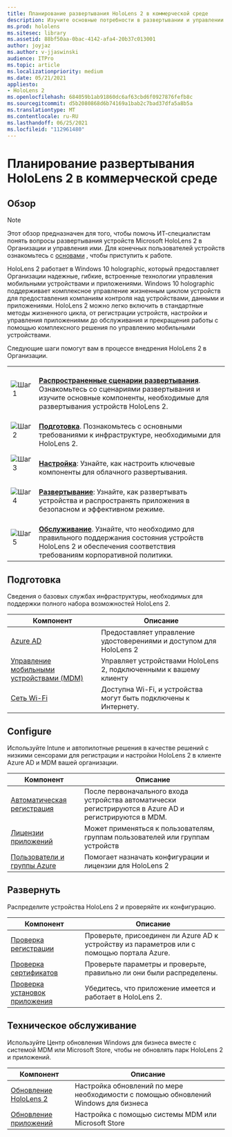 ```yaml
---
title: Планирование развертывания HoloLens 2 в коммерческой среде
description: Изучите основные потребности в развертывании и управлении HoloLens в корпоративных средах, включая инфраструктуру, Azure Active Directory и управление мобильными устройствами.
ms.prod: hololens
ms.sitesec: library
ms.assetid: 88bf50aa-0bac-4142-afa4-20b37c013001
author: joyjaz
ms.author: v-jjaswinski
audience: ITPro
ms.topic: article
ms.localizationpriority: medium
ms.date: 05/21/2021
appliesto:
- HoloLens 2
ms.openlocfilehash: 684059b1ab91860dc6af63cbd6f0927876fefb8c
ms.sourcegitcommit: d5b2080868d6b74169a1bab2c7bad37dfa5a8b5a
ms.translationtype: MT
ms.contentlocale: ru-RU
ms.lasthandoff: 06/25/2021
ms.locfileid: "112961480"
---
```

# <a name="planning-hololens-2-deployment-in-a-commercial-environment"></a>Планирование развертывания HoloLens 2 в коммерческой среде

## <a name="overview"></a>Обзор
> [!NOTE]
> Этот обзор предназначен для того, чтобы помочь ИТ-специалистам понять вопросы развертывания устройств Microsoft HoloLens 2 в Организации и управления ими. Для конечных пользователей устройств ознакомьтесь с [основами](hololens2-setup.md) , чтобы приступить к работе.

HoloLens 2 работает в Windows 10 holographic, который предоставляет Организации надежные, гибкие, встроенные технологии управления мобильными устройствами и приложениями. Windows 10 holographic поддерживает комплексное управление жизненным циклом устройств для предоставления компаниям контроля над устройствами, данными и приложениями. HoloLens 2 можно легко включить в стандартные методы жизненного цикла, от регистрации устройств, настройки и управления приложениями до обслуживания и прекращения работы с помощью комплексного решения по управлению мобильными устройствами.

Следующие шаги помогут вам в процессе внедрения HoloLens 2 в Организации.

| | |
|--|--|
| ![Шаг 1](images/1green.png)| <br/> **[Распространенные сценарии развертывания](hololens-requirements.md)**. Ознакомьтесь со сценариями развертывания и изучите основные компоненты, необходимые для развертывания устройств HoloLens 2. |
| ![Шаг 2](images/2green.png)| <br/> **[Подготовка](#prepare)**. Познакомьтесь с основными требованиями к инфраструктуре, необходимыми для HoloLens 2. |
| ![Шаг 3](images/3green.png) | <br/> **[Настройка](#configure)**: Узнайте, как настроить ключевые компоненты для облачного развертывания. |
| ![Шаг 4](images/4green.png) | <br/> **[Развертывание](#deploy)**: Узнайте, как развертывать устройства и распространять приложения в безопасном и эффективном режиме. |
| ![Шаг 5](images/5green.png) | <br/> **[Обслуживание](#maintain)**. Узнайте, что необходимо для правильного поддержания состояния устройств HoloLens 2 и обеспечения соответствия требованиям корпоративной политики. |

## <a name="prepare"></a>Подготовка

Сведения о базовых службах инфраструктуры, необходимых для поддержки полного набора возможностей HoloLens 2. 

| Компонент | Описание |
|-----------|------------|
| [Azure AD](hololens-identity.md) | Предоставляет управление удостоверениями и доступом для HoloLens 2  |
| [Управление мобильными устройствами (MDM)](hololens-mdm-configure.md)| Управляет устройствами HoloLens 2, подключенными к вашему клиенту  |
| [Сеть Wi-Fi](hololens-commercial-infrastructure.md)| Доступна Wi-Fi, и устройства могут быть подключены к Интернету.  |

## <a name="configure"></a>Configure

Используйте Intune и автопилотные решения в качестве решений с низкими сенсорами для регистрации и настройки HoloLens 2 в клиенте Azure AD и MDM вашей организации.

| Компонент | Описание |
|-----------|------------|
| [Автоматическая регистрация](hololens-enroll-mdm.md#auto-enrollment-in-mdm) | После первоначального входа устройства автоматически регистрируются в Azure AD и регистрируются в MDM.  |
| [Лицензии приложений](hololens2-cloud-connected-configure.md#application-licenses)| Может применяться к пользователям, группам пользователей или группам устройств  |
| [Пользователи и группы Azure](hololens2-cloud-connected-configure.md#azure-users-and-groups) | Помогает назначать конфигурации и лицензии для HoloLens 2  |

## <a name="deploy"></a>Развернуть

Распределите устройства HoloLens 2 и проверяйте их конфигурацию. 

| Компонент | Описание |
|-----------|------------|
| [Проверка регистрации](hololens2-corp-connected-deploy.md#enrollment-validation) | Проверьте, присоединен ли Azure AD к устройству из параметров или с помощью портала Azure. |
| [Проверка сертификатов](hololens2-corp-connected-deploy.md#wi-fi-certificate-validation) | Проверьте параметры и проверьте, правильно ли они были распределены. |
| [Проверка установок приложения](hololens2-corp-connected-deploy.md#validate-lob-app-install) | Убедитесь, что приложение имеется и работает в HoloLens 2. |

## <a name="maintain"></a>Техническое обслуживание

Используйте Центр обновления Windows для бизнеса вместе с системой MDM или Microsoft Store, чтобы не обновлять парк HoloLens 2 и приложений.

| Компонент | Описание |
|-----------|------------|
| [Обновление HoloLens 2](hololens-updates.md) | Настройка обновлений по мере необходимости с помощью обновлений Windows для бизнеса |
| [Обновление приложений](app-deploy-overview.md) | Настройка с помощью системы MDM или Microsoft Store
